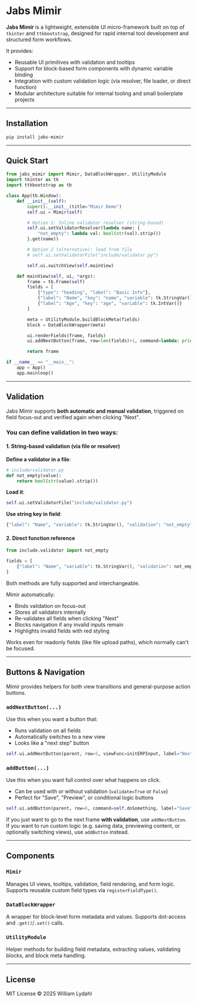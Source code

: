 # Jabs Mimir

**Jabs Mimir** is a lightweight, extensible UI micro-framework built on top of `tkinter` and `ttkbootstrap`, designed for rapid internal tool development and structured form workflows.

It provides:

- Reusable UI primitives with validation and tooltips
- Support for block-based form components with dynamic variable binding
- Integration with custom validation logic (via resolver, file loader, or direct function)
- Modular architecture suitable for internal tooling and small boilerplate projects

---

## Installation

```bash
pip install jabs-mimir
```

---

## Quick Start

```python
from jabs_mimir import Mimir, DataBlockWrapper, UtilityModule
import tkinter as tk
import ttkbootstrap as tb

class App(tb.Window):
    def __init__(self):
        super().__init__(title="Mimir Demo")
        self.ui = Mimir(self)

        # Option 1: Inline validator resolver (string-based)
        self.ui.setValidatorResolver(lambda name: {
            "not_empty": lambda val: bool(str(val).strip())
        }.get(name))

        # Option 2 (alternative): load from file
        # self.ui.setValidatorFile("include/validator.py")

        self.ui.switchView(self.mainView)

    def mainView(self, ui, *args):
        frame = tb.Frame(self)
        fields = [
            {"type": "heading", "label": "Basic Info"},
            {"label": "Name", "key": "name", "variable": tk.StringVar(), "validation": "not_empty"},
            {"label": "Age", "key": "age", "variable": tk.IntVar()}
        ]

        meta = UtilityModule.buildBlockMeta(fields)
        block = DataBlockWrapper(meta)

        ui.renderFields(frame, fields)
        ui.addNextButton(frame, row=len(fields)+1, command=lambda: print(UtilityModule.getBlockValues(block)))

        return frame

if __name__ == "__main__":
    app = App()
    app.mainloop()
```

---

## Validation

Jabs Mimir supports **both automatic and manual validation**, triggered on field focus-out and verified again when clicking "Next".

### You can define validation in two ways:

#### 1. **String-based validation (via file or resolver)**

**Define a validator in a file**:
```python
# include/validator.py
def not_empty(value):
    return bool(str(value).strip())
```

**Load it**:
```python
self.ui.setValidatorFile("include/validator.py")
```

**Use string key in field**:
```python
{"label": "Name", "variable": tk.StringVar(), "validation": "not_empty"}
```

#### 2. **Direct function reference**

```python
from include.validator import not_empty

fields = [
    {"label": "Name", "variable": tk.StringVar(), "validation": not_empty}
]
```

Both methods are fully supported and interchangeable.

Mimir automatically:
- Binds validation on focus-out
- Stores all validators internally
- Re-validates all fields when clicking "Next"
- Blocks navigation if any invalid inputs remain
- Highlights invalid fields with red styling

Works even for readonly fields (like file upload paths), which normally can't be focused.

---

## Buttons & Navigation

Mimir provides helpers for both view transitions and general-purpose action buttons.

### `addNextButton(...)`
Use this when you want a button that:
- Runs validation on all fields
- Automatically switches to a new view
- Looks like a "next step" button

```python
self.ui.addNextButton(parent, row=5, viewFunc=initERPInput, label="Next")
```

### `addButton(...)`
Use this when you want full control over what happens on click.
- Can be used with or without validation (`validate=True` or `False`)
- Perfect for "Save", "Preview", or conditional logic buttons

```python
self.ui.addButton(parent, row=6, command=self.doSomething, label="Save", validate=True)
```

If you just want to go to the next frame **with validation**, use `addNextButton`. If you want to run custom logic (e.g. saving data, previewing content, or optionally switching views), use `addButton` instead.

---

## Components

### `Mimir`
Manages UI views, tooltips, validation, field rendering, and form logic.
Supports reusable custom field types via `registerFieldType()`.

### `DataBlockWrapper`
A wrapper for block-level form metadata and values. Supports dot-access and `.get()`/`.set()` calls.

### `UtilityModule`
Helper methods for building field metadata, extracting values, validating blocks, and block meta handling.

---

## License
MIT License © 2025 William Lydahl
